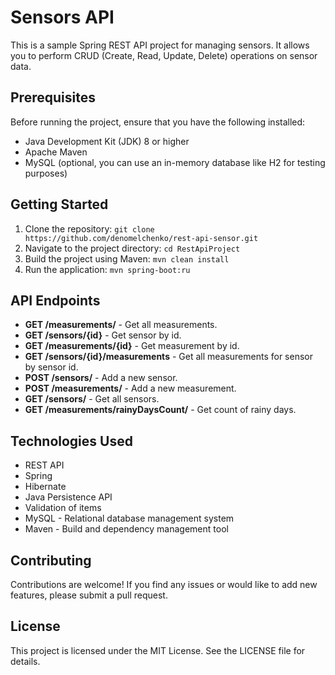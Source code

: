 # Sensors API

This is a sample Spring REST API project for managing sensors. It allows you to perform CRUD (Create, Read, Update, Delete) operations on sensor data.

## Prerequisites

Before running the project, ensure that you have the following installed:

- Java Development Kit (JDK) 8 or higher
- Apache Maven
- MySQL (optional, you can use an in-memory database like H2 for testing purposes)

## Getting Started

1. Clone the repository:
`git clone https://github.com/denomelchenko/rest-api-sensor.git`
2. Navigate to the project directory: `cd RestApiProject`
3. Build the project using Maven: `mvn clean install`
4. Run the application: `mvn spring-boot:ru`

## API Endpoints
- **GET /measurements/** - Get all measurements.
- **GET /sensors/{id}** - Get sensor by id.
- **GET /measurements/{id}** - Get measurement by id.
- **GET /sensors/{id}/measurements** - Get all measurements for sensor by sensor id.
- **POST /sensors/** - Add a new sensor.
- **POST /measurements/** - Add a new measurement.
- **GET /sensors/** - Get all sensors.
- **GET /measurements/rainyDaysCount/** - Get count of rainy days.


## Technologies Used
* REST API
* Spring
* Hibernate
* Java Persistence API
* Validation of items
* MySQL - Relational database management system
* Maven - Build and dependency management tool

## Contributing
Contributions are welcome! If you find any issues or would like to add new features, please submit a pull request.

## License
This project is licensed under the MIT License. See the LICENSE file for details.